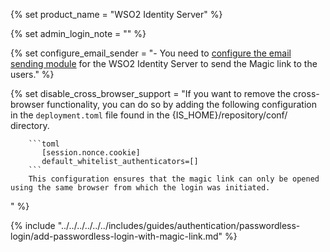 {% set product_name = "WSO2 Identity Server" %}

{% set admin_login_note = "" %}

{% set configure_email_sender = "- You need to [configure the email sending module](../../../deploy/configure-email-sending.md) for the WSO2 Identity Server to send the Magic link to the users." %}

{% set disable_cross_browser_support = "If you want to remove the cross-browser functionality, you can do so by adding the following configuration in the `deployment.toml` file found in the {IS_HOME}/repository/conf/ directory.

        ```toml
           [session.nonce.cookie]
           default_whitelist_authenticators=[] 
        ```
        This configuration ensures that the magic link can only be opened using the same browser from which the login was initiated.
" %}

{% include "../../../../../../includes/guides/authentication/passwordless-login/add-passwordless-login-with-magic-link.md" %}


